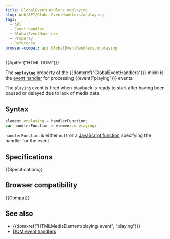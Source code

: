 ```yaml
---
title: GlobalEventHandlers.onplaying
slug: Web/API/GlobalEventHandlers/onplaying
tags:
  - API
  - Event Handler
  - GlobalEventHandlers
  - Property
  - Reference
browser-compat: api.GlobalEventHandlers.onplaying
---
```

{{ApiRef("HTML DOM")}}

The **`onplaying`** property of the
{{domxref("GlobalEventHandlers")}} mixin is the [event handler](/en-US/docs/Web/Events/Event_handlers) for
processing {{event("playing")}} events.

The `playing` event is fired when playback is ready to start after having
been paused or delayed due to lack of media data.

## Syntax

```js
element.onplaying = handlerFunction;
var handlerFunction = element.onplaying;
```

`handlerFunction` is either `null` or a [JavaScript function](/en-US/docs/Web/JavaScript/Reference/Functions)
specifying the handler for the event.

## Specifications

{{Specifications}}

## Browser compatibility

{{Compat}}

## See also

- {{domxref("HTMLMediaElement/playing_event", "playing")}}
- [DOM event handlers](/en-US/docs/Web/Guide/Events/Event_handlers)

